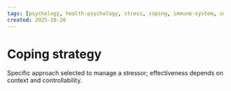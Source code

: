 ```yaml
---
tags: [psychology, health-psychology, stress, coping, immune-system, social-support, personality]
created: 2025-10-20
---
```

# Coping strategy

Specific approach selected to manage a stressor; effectiveness depends on context and controllability.
